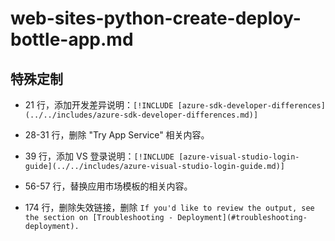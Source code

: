 # web-sites-python-create-deploy-bottle-app.md

## 特殊定制

* 21 行，添加开发差异说明：`[!INCLUDE [azure-sdk-developer-differences](../../includes/azure-sdk-developer-differences.md)]`

* 28-31 行，删除 "Try App Service" 相关内容。

* 39 行，添加 VS 登录说明：`[!INCLUDE [azure-visual-studio-login-guide](../../includes/azure-visual-studio-login-guide.md)]`

* 56-57 行，替换应用市场模板的相关内容。

* 174 行，删除失效链接，删除 `If you'd like to review the output, see the section on [Troubleshooting - Deployment](#troubleshooting-deployment).`